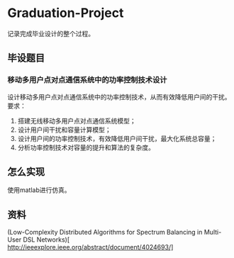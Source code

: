 # Graduation-Project
记录完成毕业设计的整个过程。

## 毕设题目

### 移动多用户点对点通信系统中的功率控制技术设计

设计移动多用户点对点通信系统中的功率控制技术，从而有效降低用户间的干扰。要求：

1. 搭建无线移动多用户点对点通信系统模型；
2. 设计用户间干扰和容量计算模型；
3. 设计用户间的功率控制技术，有效降低用户间干扰，最大化系统总容量；
4. 分析功率控制技术对容量的提升和算法的复杂度。

## 怎么实现

使用matlab进行仿真。

## 资料

(Low-Complexity Distributed Algorithms for Spectrum Balancing in Multi-User DSL Networks)[
http://ieeexplore.ieee.org/abstract/document/4024693/]


